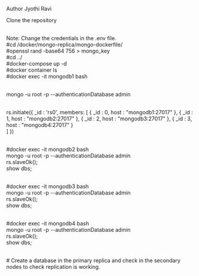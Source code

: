 Author Jyothi Ravi

Clone the repository

<br>Note: Change the credentials in the .env file.
<br>#cd /docker/mongo-replica/mongo-dockerfile/
<br>#openssl rand -base64 756 > mongo_key
<br>#cd ../
<br>#docker-compose up -d
<br>#docker container ls
<br>#docker exec -it mongodb1 bash

<br>mongo -u root -p --authenticationDatabase admin

<br>rs.initiate({
    _id : 'rs0',
    members: [
      { _id : 0, host : "mongodb1:27017" },
      { _id : 1, host : "mongodb2:27017" },
      { _id : 2, host : "mongodb3:27017" },
	    { _id : 3, host : "mongodb4:27017" }	  
    ]
  })

<br>#docker exec -it mongodb2 bash
<br>mongo -u root -p --authenticationDatabase admin
<br>rs.slaveOk();
<br>show dbs;
 
<br>#docker exec -it mongodb3 bash
<br>mongo -u root -p --authenticationDatabase admin
<br>rs.slaveOk();
<br>show dbs;

<br>#docker exec -it mongodb4 bash
<br>mongo -u root -p --authenticationDatabase admin
<br>rs.slaveOk();
<br>show dbs;

<br># Create a database in the primary replica and check in the secondary nodes to check replication is working.
